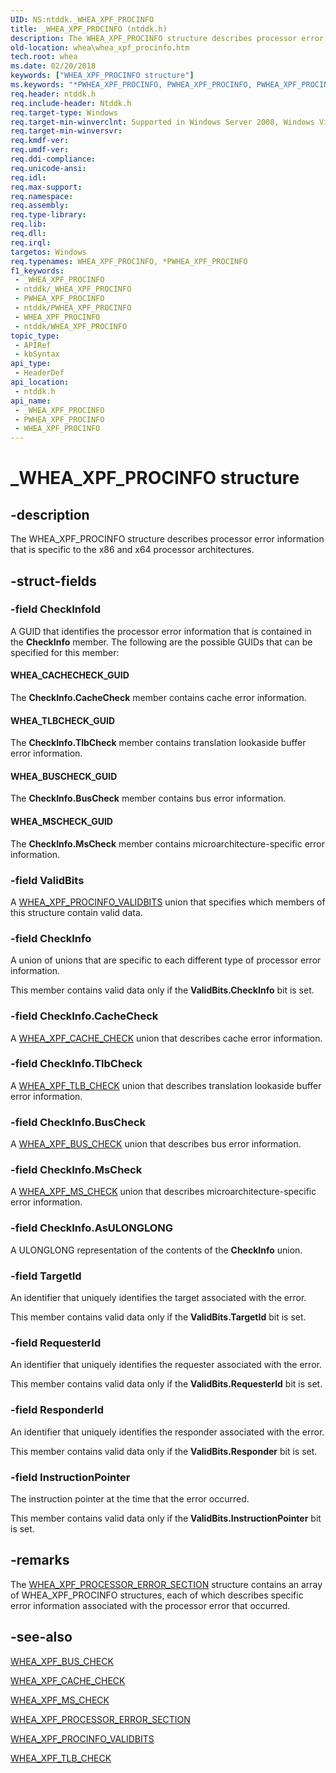 ```yaml
---
UID: NS:ntddk._WHEA_XPF_PROCINFO
title: _WHEA_XPF_PROCINFO (ntddk.h)
description: The WHEA_XPF_PROCINFO structure describes processor error information that is specific to the x86 and x64 processor architectures.
old-location: whea\whea_xpf_procinfo.htm
tech.root: whea
ms.date: 02/20/2018
keywords: ["WHEA_XPF_PROCINFO structure"]
ms.keywords: "*PWHEA_XPF_PROCINFO, PWHEA_XPF_PROCINFO, PWHEA_XPF_PROCINFO structure pointer [WHEA Drivers and Applications], WHEA_XPF_PROCINFO, WHEA_XPF_PROCINFO structure [WHEA Drivers and Applications], _WHEA_XPF_PROCINFO, ntddk/PWHEA_XPF_PROCINFO, ntddk/WHEA_XPF_PROCINFO, whea.whea_xpf_procinfo, whearef_adb42f7c-687b-47ef-b3fe-312ef995e5c5.xml"
req.header: ntddk.h
req.include-header: Ntddk.h
req.target-type: Windows
req.target-min-winverclnt: Supported in Windows Server 2008, Windows Vista SP1, and later versions of Windows.
req.target-min-winversvr: 
req.kmdf-ver: 
req.umdf-ver: 
req.ddi-compliance: 
req.unicode-ansi: 
req.idl: 
req.max-support: 
req.namespace: 
req.assembly: 
req.type-library: 
req.lib: 
req.dll: 
req.irql: 
targetos: Windows
req.typenames: WHEA_XPF_PROCINFO, *PWHEA_XPF_PROCINFO
f1_keywords:
 - _WHEA_XPF_PROCINFO
 - ntddk/_WHEA_XPF_PROCINFO
 - PWHEA_XPF_PROCINFO
 - ntddk/PWHEA_XPF_PROCINFO
 - WHEA_XPF_PROCINFO
 - ntddk/WHEA_XPF_PROCINFO
topic_type:
 - APIRef
 - kbSyntax
api_type:
 - HeaderDef
api_location:
 - ntddk.h
api_name:
 - _WHEA_XPF_PROCINFO
 - PWHEA_XPF_PROCINFO
 - WHEA_XPF_PROCINFO
---
```


# _WHEA_XPF_PROCINFO structure


## -description

The WHEA_XPF_PROCINFO structure describes processor error information that is specific to the x86 and x64 processor architectures.

## -struct-fields

### -field CheckInfoId

A GUID that identifies the processor error information that is contained in the <b>CheckInfo</b> member. The following are the possible GUIDs that can be specified for this member:





#### WHEA_CACHECHECK_GUID

The <b>CheckInfo.CacheCheck</b> member contains cache error information.



#### WHEA_TLBCHECK_GUID

The <b>CheckInfo.TlbCheck</b> member contains translation lookaside buffer error information.



#### WHEA_BUSCHECK_GUID

The <b>CheckInfo.BusCheck</b> member contains bus error information.



#### WHEA_MSCHECK_GUID

The <b>CheckInfo.MsCheck</b> member contains microarchitecture-specific error information.

### -field ValidBits

A <a href="/windows-hardware/drivers/ddi/ntddk/ns-ntddk-_whea_xpf_procinfo_validbits">WHEA_XPF_PROCINFO_VALIDBITS</a> union that specifies which members of this structure contain valid data.

### -field CheckInfo

A union of unions that are specific to each different type of processor error information.

This member contains valid data only if the <b>ValidBits.CheckInfo</b> bit is set.

### -field CheckInfo.CacheCheck

A <a href="/windows-hardware/drivers/ddi/ntddk/ns-ntddk-_whea_xpf_cache_check">WHEA_XPF_CACHE_CHECK</a> union that describes cache error information.

### -field CheckInfo.TlbCheck

A <a href="/windows-hardware/drivers/ddi/ntddk/ns-ntddk-_whea_xpf_tlb_check">WHEA_XPF_TLB_CHECK</a> union that describes translation lookaside buffer error information.

### -field CheckInfo.BusCheck

A <a href="/windows-hardware/drivers/ddi/ntddk/ns-ntddk-_whea_xpf_bus_check">WHEA_XPF_BUS_CHECK</a> union that describes bus error information.

### -field CheckInfo.MsCheck

A <a href="/windows-hardware/drivers/ddi/ntddk/ns-ntddk-_whea_xpf_ms_check">WHEA_XPF_MS_CHECK</a> union that describes microarchitecture-specific error information.

### -field CheckInfo.AsULONGLONG

A ULONGLONG representation of the contents of the <b>CheckInfo</b> union.

### -field TargetId

An identifier that uniquely identifies the target associated with the error.

This member contains valid data only if the <b>ValidBits.TargetId</b> bit is set.

### -field RequesterId

An identifier that uniquely identifies the requester associated with the error.

This member contains valid data only if the <b>ValidBits.RequesterId</b> bit is set.

### -field ResponderId

An identifier that uniquely identifies the responder associated with the error.

This member contains valid data only if the <b>ValidBits.Responder</b> bit is set.

### -field InstructionPointer

The instruction pointer at the time that the error occurred.

This member contains valid data only if the <b>ValidBits.InstructionPointer</b> bit is set.

## -remarks

The <a href="/previous-versions/ff560655(v=vs.85)">WHEA_XPF_PROCESSOR_ERROR_SECTION</a> structure contains an array of WHEA_XPF_PROCINFO structures, each of which describes specific error information associated with the processor error that occurred.

## -see-also

<a href="/windows-hardware/drivers/ddi/ntddk/ns-ntddk-_whea_xpf_bus_check">WHEA_XPF_BUS_CHECK</a>



<a href="/windows-hardware/drivers/ddi/ntddk/ns-ntddk-_whea_xpf_cache_check">WHEA_XPF_CACHE_CHECK</a>



<a href="/windows-hardware/drivers/ddi/ntddk/ns-ntddk-_whea_xpf_ms_check">WHEA_XPF_MS_CHECK</a>



<a href="/previous-versions/ff560655(v=vs.85)">WHEA_XPF_PROCESSOR_ERROR_SECTION</a>



<a href="/windows-hardware/drivers/ddi/ntddk/ns-ntddk-_whea_xpf_procinfo_validbits">WHEA_XPF_PROCINFO_VALIDBITS</a>



<a href="/windows-hardware/drivers/ddi/ntddk/ns-ntddk-_whea_xpf_tlb_check">WHEA_XPF_TLB_CHECK</a>

